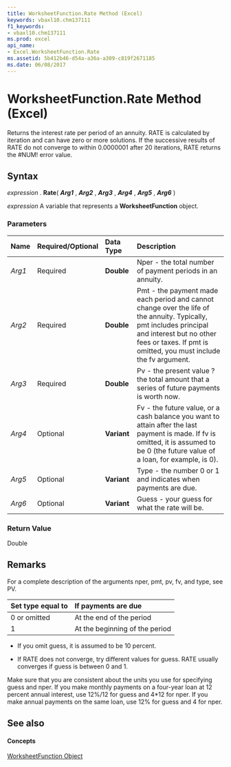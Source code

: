 ```yaml
---
title: WorksheetFunction.Rate Method (Excel)
keywords: vbaxl10.chm137111
f1_keywords:
- vbaxl10.chm137111
ms.prod: excel
api_name:
- Excel.WorksheetFunction.Rate
ms.assetid: 5b412b46-d54a-a36a-a309-c819f2671185
ms.date: 06/08/2017
---
```



# WorksheetFunction.Rate Method (Excel)

Returns the interest rate per period of an annuity. RATE is calculated by iteration and can have zero or more solutions. If the successive results of RATE do not converge to within 0.0000001 after 20 iterations, RATE returns the #NUM! error value.


## Syntax

 _expression_ . **Rate**( **_Arg1_** , **_Arg2_** , **_Arg3_** , **_Arg4_** , **_Arg5_** , **_Arg6_** )

 _expression_ A variable that represents a **WorksheetFunction** object.


### Parameters



|**Name**|**Required/Optional**|**Data Type**|**Description**|
|:-----|:-----|:-----|:-----|
| _Arg1_|Required| **Double**|Nper - the total number of payment periods in an annuity.|
| _Arg2_|Required| **Double**|Pmt - the payment made each period and cannot change over the life of the annuity. Typically, pmt includes principal and interest but no other fees or taxes. If pmt is omitted, you must include the fv argument.|
| _Arg3_|Required| **Double**|Pv - the present value ? the total amount that a series of future payments is worth now.|
| _Arg4_|Optional| **Variant**|Fv - the future value, or a cash balance you want to attain after the last payment is made. If fv is omitted, it is assumed to be 0 (the future value of a loan, for example, is 0).|
| _Arg5_|Optional| **Variant**|Type - the number 0 or 1 and indicates when payments are due.|
| _Arg6_|Optional| **Variant**|Guess - your guess for what the rate will be.|

### Return Value

Double


## Remarks

For a complete description of the arguments nper, pmt, pv, fv, and type, see PV.



|**Set type equal to**|**If payments are due**|
|:-----|:-----|
|0 or omitted|At the end of the period|
|1|At the beginning of the period|

- If you omit guess, it is assumed to be 10 percent.
    
- If RATE does not converge, try different values for guess. RATE usually converges if guess is between 0 and 1.
    
Make sure that you are consistent about the units you use for specifying guess and nper. If you make monthly payments on a four-year loan at 12 percent annual interest, use 12%/12 for guess and 4*12 for nper. If you make annual payments on the same loan, use 12% for guess and 4 for nper.


## See also


#### Concepts


[WorksheetFunction Object](worksheetfunction-object-excel.md)


